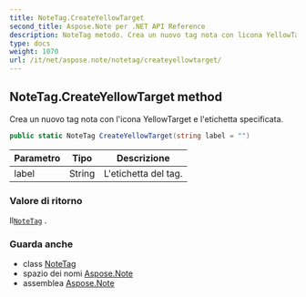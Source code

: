 ```yaml
---
title: NoteTag.CreateYellowTarget
second_title: Aspose.Note per .NET API Reference
description: NoteTag metodo. Crea un nuovo tag nota con licona YellowTarget e letichetta specificata.
type: docs
weight: 1070
url: /it/net/aspose.note/notetag/createyellowtarget/
---
```

## NoteTag.CreateYellowTarget method

Crea un nuovo tag nota con l'icona YellowTarget e l'etichetta specificata.

```csharp
public static NoteTag CreateYellowTarget(string label = "")
```

| Parametro | Tipo | Descrizione |
| --- | --- | --- |
| label | String | L'etichetta del tag. |

### Valore di ritorno

Il[`NoteTag`](../) .

### Guarda anche

* class [NoteTag](../)
* spazio dei nomi [Aspose.Note](../../notetag/)
* assemblea [Aspose.Note](../../../)


